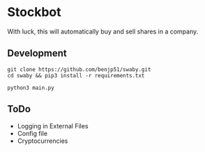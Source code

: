 # Stockbot
With luck, this will automatically buy and sell shares in a company.

## Development

```
git clone https://github.com/benjp51/swaby.git
cd swaby && pip3 install -r requirements.txt

python3 main.py
```

## ToDo
 - Logging in External Files
 - Config file
 - Cryptocurrencies
